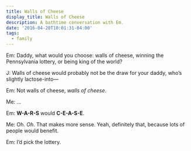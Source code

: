 ```yaml
---
title: Walls of Cheese
display_title: Walls of Cheese
description: A bathtime conversation with Em.
date: '2016-04-20T10:01:31-04:00'
tags:
  - family
---
```

Em: Daddy, what would you choose: walls of cheese, winning the Pennsylvania lottery, or being king of the world?

J: Walls of cheese would probably not be the draw for your daddy, who’s slightly lactose-into—

Em: Not walls of cheese, *walls of cheese*.

Me: …

Em: **W-A-R-S** would **C-E-A-S-E**.

Me: Oh. *Oh*. That makes more sense. Yeah, definitely that, because lots of people would benefit.

Em: I’d pick the lottery.
